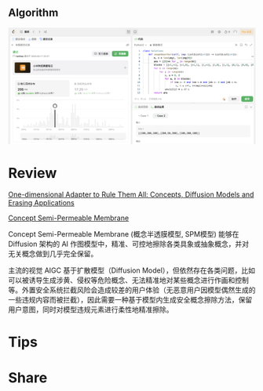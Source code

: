 ## Algorithm

![ianxiao-2024-03-17-lc.png](../../../images/temp/ianxiao-2024-03-17-lc.png)

# Review

[One-dimensional Adapter to Rule Them All: Concepts, Diffusion Models and Erasing Applications](https://arxiv.org/abs/2312.16145)

[Concept Semi-Permeable Membrane](https://lyumengyao.github.io/projects/spm)

Concept Semi-Permeable Membrane (概念半透膜模型, SPM模型) 能够在 Diffusion 架构的 AI 作图模型中，精准、可控地擦除各类具象或抽象概念，并对无关概念做到几乎完全保留。

主流的视觉 AIGC 基于扩散模型（Diffusion Model），但依然存在各类问题，比如可以被诱导生成涉黄、侵权等危险概念、无法精准地对某些概念进行作画和控制等。外置安全系统拦截风险会造成较差的用户体验（无恶意用户因模型偶然生成的一些违规内容而被拦截），因此需要一种基于模型内生成安全概念擦除方法，保留用户意图，同时对模型违规元素进行柔性地精准擦除。

# Tips


# Share
